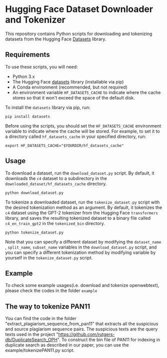 # Hugging Face Dataset Downloader and Tokenizer

This repository contains Python scripts for downloading and tokenizing datasets from the Hugging Face [Datasets](https://huggingface.co/datasets) library.

## Requirements

To use these scripts, you will need:

- Python 3.x
- The Hugging Face [datasets](https://huggingface.co/docs/datasets/) library (installable via pip)
- A Conda environment (recommended, but not required)
- An environment variable `HF_DATASETS_CACHE` to indicate where the cache stores so that it won't exceed the space of the default disk.

To install the `datasets` library via pip, run:

    pip install datasets



Before using the scripts, you should set the `HF_DATASETS_CACHE` environment variable to indicate where the cache will be stored. For example, to set it to a directory called `hf_datasets_cache` in your specified directory, run:

    export HF_DATASETS_CACHE="$YOURDIR/hf_datasets_cache"



## Usage

To download a dataset, run the `download_dataset.py` script. By default, it downloads the `c4` dataset to a subdirectory in the `downloaded_dataset/hf_datasets_cache` directory.

    python download_dataset.py


To tokenize a downloaded dataset, run the `tokenize_dataset.py` script with the desired tokenization method as an argument. By default, it tokenizes the `c4` dataset using the GPT-2 tokenizer from the Hugging Face `transformers` library, and saves the resulting tokenized dataset to a binary file called `c4_en_train_gpt2` in the `tokenized_bin` directory.

    python tokenize_dataset.py


Note that you can specify a different dataset by modifying the `dataset_name` , `split_name`, `subset_name` variables in the `download_dataset.py` script, and you can specify a different tokenization method by modifying variable by yourself in the `tokenize_dataset.py` script.

## Example
To check some example usages(i.e. download and tokenize openwebtext), please check the codes in the folder `example`


## The way to tokenize PAN11
You can find the code in the folder "extract_plagiarism_sequence_from_pan11" that extracts all the suspicious and source plagiarism sequence pairs. The suspicious texts are the query texts used in the project 
"https://github.com/rutgers-db/DuplicateSearch_OPH". To construct the bin file of PAN11 
for indexing in duplicate search as described in our paper, you can use the 
example/tokenizePAN11.py script.
